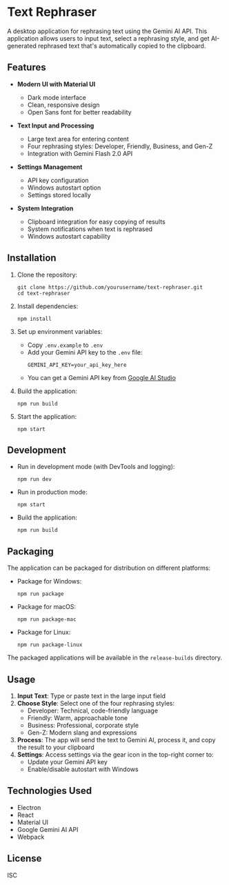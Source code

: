 # Text Rephraser

A desktop application for rephrasing text using the Gemini AI API. This application allows users to input text, select a rephrasing style, and get AI-generated rephrased text that's automatically copied to the clipboard.

## Features

- **Modern UI with Material UI**
  - Dark mode interface
  - Clean, responsive design
  - Open Sans font for better readability

- **Text Input and Processing**
  - Large text area for entering content
  - Four rephrasing styles: Developer, Friendly, Business, and Gen-Z
  - Integration with Gemini Flash 2.0 API

- **Settings Management**
  - API key configuration
  - Windows autostart option
  - Settings stored locally

- **System Integration**
  - Clipboard integration for easy copying of results
  - System notifications when text is rephrased
  - Windows autostart capability

## Installation

1. Clone the repository:
   ```
   git clone https://github.com/yourusername/text-rephraser.git
   cd text-rephraser
   ```

2. Install dependencies:
   ```
   npm install
   ```

3. Set up environment variables:
   - Copy `.env.example` to `.env`
   - Add your Gemini API key to the `.env` file:
     ```
     GEMINI_API_KEY=your_api_key_here
     ```
   - You can get a Gemini API key from [Google AI Studio](https://makersuite.google.com/app/apikey)

4. Build the application:
   ```
   npm run build
   ```

5. Start the application:
   ```
   npm start
   ```

## Development

- Run in development mode (with DevTools and logging):
  ```
  npm run dev
  ```

- Run in production mode:
  ```
  npm start
  ```

- Build the application:
  ```
  npm run build
  ```

## Packaging

The application can be packaged for distribution on different platforms:

- Package for Windows:
  ```
  npm run package
  ```

- Package for macOS:
  ```
  npm run package-mac
  ```

- Package for Linux:
  ```
  npm run package-linux
  ```

The packaged applications will be available in the `release-builds` directory.

## Usage

1. **Input Text**: Type or paste text in the large input field
2. **Choose Style**: Select one of the four rephrasing styles:
   - Developer: Technical, code-friendly language
   - Friendly: Warm, approachable tone
   - Business: Professional, corporate style
   - Gen-Z: Modern slang and expressions
3. **Process**: The app will send the text to Gemini AI, process it, and copy the result to your clipboard
4. **Settings**: Access settings via the gear icon in the top-right corner to:
   - Update your Gemini API key
   - Enable/disable autostart with Windows

## Technologies Used

- Electron
- React
- Material UI
- Google Gemini AI API
- Webpack

## License

ISC
